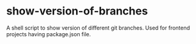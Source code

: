 # show-version-of-branches
A shell script to show version of different git branches. Used for frontend projects having package.json file.
